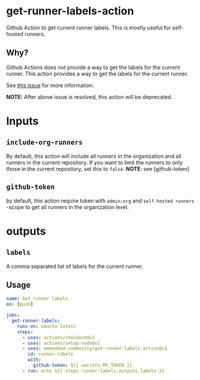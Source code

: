 # get-runner-labels-action

Github Action to get current runner labels. This is mostly useful for self-hosted runners.

## Why?

Github Actions does not provide a way to get the labels for the current runner. 
This action provides a way to get the labels for the current runner.

See [this issue](https://github.com/actions/runner/issues/821) for more information.

**NOTE:** After above issue is resolved, this action will be deprecated.

# Inputs

## `include-org-runners`

By default, this action will include all runners in the organization and all runners in the current repository. 
If you want to limit the runners to only those in the current repository, set this to `false`.
**NOTE**: see [github-token] 

## `github-token`

by default, this action require token with `admin:org` and `self-hosted runners` -scope to get 
all runners in the organization level.

# outputs

## `labels`

A comma separated list of labels for the current runner.

## Usage

```yaml
name: Get runner labels
on: [push]

jobs:
  get-runner-labels:
    runs-on: ubuntu-latest
    steps:
      - uses: actions/checkout@v2
      - uses: actions/setup-node@v1
      - uses: embedded-community/get-runner-labels-action@v1
        id: runner-labels
        with:
          github-token: ${{ secrets.MY_TOKEN }}
      - run: echo ${{ steps.runner-labels.outputs.labels }}
```
